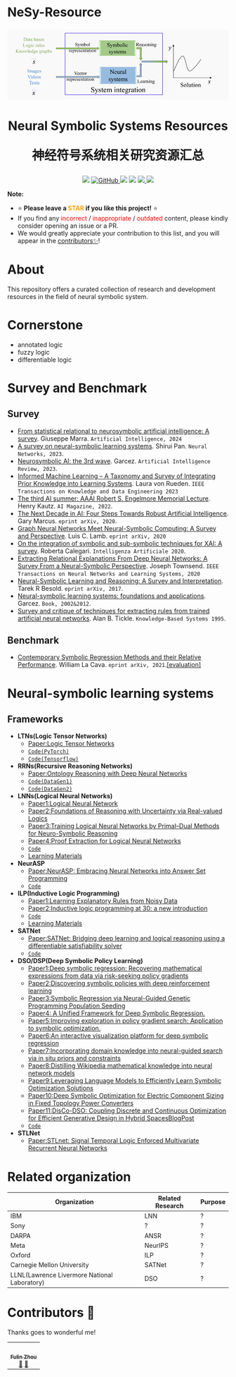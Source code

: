 # NeSy-Resource
<!--
Copyright (c) 2022 lin

Permission is hereby granted, free of charge, to any person obtaining a copy
of this software and associated documentation files (the "Software"), to deal
in the Software without restriction, including without limitation the rights
to use, copy, modify, merge, publish, distribute, sublicense, and/or sell
copies of the Software, and to permit persons to whom the Software is
furnished to do so, subject to the following conditions:

The above copyright notice and this permission notice shall be included in all
copies or substantial portions of the Software.

THE SOFTWARE IS PROVIDED "AS IS", WITHOUT WARRANTY OF ANY KIND, EXPRESS OR
IMPLIED, INCLUDING BUT NOT LIMITED TO THE WARRANTIES OF MERCHANTABILITY,
FITNESS FOR A PARTICULAR PURPOSE AND NONINFRINGEMENT. IN NO EVENT SHALL THE
AUTHORS OR COPYRIGHT HOLDERS BE LIABLE FOR ANY CLAIM, DAMAGES OR OTHER
LIABILITY, WHETHER IN AN ACTION OF CONTRACT, TORT OR OTHERWISE, ARISING FROM,
OUT OF OR IN CONNECTION WITH THE SOFTWARE OR THE USE OR OTHER DEALINGS IN THE
SOFTWARE.
-->

<h3 align="center">
    <img src="https://github.com/xixiaxibro/NeSy-Resource/blob/main/NSS.png">
</h3>

<h1 align="center">
    <p>Neural Symbolic Systems Resources</p>
    <p>神经符号系统相关研究资源汇总</p>
</h1>

<p align="center">
    <img src="https://img.shields.io/badge/status-maintained-brightgreen">
    <a href="https://github.com/xixiaxibro/NeSy-Resource/blob/main/LICENSE">
        <img alt="GitHub" src="https://img.shields.io/github/license/xixiaxibro/NeSy-Resource.svg?color=green">
    </a>
    <img src="https://img.shields.io/github/stars/xixiaxibro/NeSy-Resource">
    <img src="https://img.shields.io/github/forks/xixiaxibro/NeSy-Resource">
    <a href="https://github.com/xixiaxibro/NeSy-Resource/graphs/traffic">
    <img src="https://api.visitorbadge.io/api/visitors?path=https%3A%2F%2Fgithub.com%2Fxixiaxibro%2FNeSy-Resource&label=visitor%20%20%20&labelColor=%23697689&countColor=%232ccce4&style=flat">
    </a>
    <a href="https://github.com/xixiaxibro/NeSy-Resource#contributors-"><img src="https://img.shields.io/badge/Contributors-1-orange.svg"></a>
</p>

**Note:**
- ⭐ **Please leave a <font color='orange'>STAR</font> if you like this project!** ⭐
- If you find any <font color='red'>incorrect</font> / <font color='red'>inappropriate</font> / <font color='red'>outdated</font> content, please kindly consider opening an issue or a PR. 
- We would greatly appreciate your contribution to this list, and you will appear in the [contributors✨](#contributors-)!

# About
This repository offers a curated collection of research and development resources in the field of neural symbolic system.

# Cornerstone
* annotated logic
* fuzzy logic
* differentiable logic

# Survey and Benchmark
## Survey
* [From statistical relational to neurosymbolic artificial intelligence: A survey](https://www.sciencedirect.com/science/article/pii/S0004370223002084). Giuseppe Marra. `Artificial Intelligence, 2024`
* [A survey on neural-symbolic learning systems](https://www.sciencedirect.com/science/article/abs/pii/S0893608023003398). Shirui Pan. `Neural Networks, 2023`.
* [Neurosymbolic AI: the 3rd wave](https://link.springer.com/article/10.1007/s10462-023-10448-w). Garcez. `Artificial Intelligence Review, 2023`.
* [Informed Machine Learning – A Taxonomy and Survey of Integrating Prior Knowledge into Learning Systems](https://ieeexplore.ieee.org/document/9429985). Laura von Rueden. `IEEE Transactions on Knowledge and Data Engineering 2023`
* [The third AI summer: AAAI Robert S. Engelmore Memorial Lecture](https://ojs.aaai.org/aimagazine/index.php/aimagazine/article/view/19122). Henry Kautz. `AI Magazine, 2022`.
* [The Next Decade in AI: Four Steps Towards Robust Artificial Intelligence](https://arxiv.org/abs/2002.06177). Gary Marcus. `eprint arXiv, 2020`.
* [Graph Neural Networks Meet Neural-Symbolic Computing: A Survey and Perspective](https://arxiv.org/abs/2003.00330). Luis C. Lamb. `eprint arXiv, 2020`
* [On the integration of symbolic and sub-symbolic techniques for XAI: A survey](https://journals.sagepub.com/doi/10.3233/IA-190036). Roberta Calegari. `Intelligenza Artificiale 2020`.
* [Extracting Relational Explanations From Deep Neural Networks: A Survey From a Neural-Symbolic Perspective](https://ieeexplore.ieee.org/document/8889997). Joseph Townsend. `IEEE Transactions on Neural Networks and Learning Systems, 2020`
* [Neural-Symbolic Learning and Reasoning: A Survey and Interpretation](https://arxiv.org/abs/1711.03902). Tarek R Besold. `eprint arXiv, 2017`.
* [Neural-symbolic learning systems: foundations and applications](https://link.springer.com/book/10.1007/978-1-4471-0211-3). Garcez. `Book, 2002&2012`.
* [Survey and critique of techniques for extracting rules from trained artificial neural networks](https://www.sciencedirect.com/science/article/abs/pii/0950705196819204). Alan B. Tickle. `Knowledge-Based Systems 1995`.
## Benchmark
* [Contemporary Symbolic Regression Methods and their Relative Performance](https://arxiv.org/abs/2107.14351). William La Cava. `eprint arXiv, 2021`.[[evaluation]](https://cavalab.org/srbench/#srbench-a-living-benchmark-for-symbolic-regression)


# Neural-symbolic learning systems

## Frameworks
* **LTNs(Logic Tensor Networks)**
    * [Paper:Logic Tensor Networks](https://arxiv.org/abs/2012.13635)
    * [`Code(PyTorch)`](https://github.com/tommasocarraro/LTNtorch)
    * [`Code(Tensorflow)`](https://github.com/logictensornetworks/logictensornetworks)
* **RRNs(Recursive Reasoning Networks)**
    * [Paper:Ontology Reasoning with Deep Neural Networks](https://arxiv.org/abs/1808.07980)
    * [`Code(DataGen1)`](https://github.com/phohenecker/family-tree-data-gen)
    * [`Code(DataGen2)`](https://github.com/phohenecker/country-data-gen)
* **LNNs(Logical Neural Networks)**
    * [Paper1:Logical Neural Network](https://arxiv.org/abs/2006.13155)
    * [Paper2:Foundations of Reasoning with Uncertainty via Real-valued Logics](https://arxiv.org/abs/2008.02429)
    * [Paper3:Training Logical Neural Networks by Primal–Dual Methods for Neuro-Symbolic Reasoning](https://ieeexplore.ieee.org/document/9415044)
    * [Paper4:Proof Extraction for Logical Neural Networks](https://openreview.net/forum?id=Xw3kb6UyA31)
    * [`Code`](https://github.com/IBM/LNN/)
    * [Learning Materials](https://ibm.github.io/LNN/index.html)
* **NeurASP**
    * [Paper:NeurASP: Embracing Neural Networks into Answer Set Programming](https://arxiv.org/abs/2307.07700)
    * [`Code`](https://github.com/azreasoners/NeurASP)
* **ILP(Inductive Logic Programming)**
    * [Paper1:Learning Explanatory Rules from Noisy Data](https://arxiv.org/abs/1711.04574)
    * [Paper2:Inductive logic programming at 30: a new introduction](https://arxiv.org/abs/2008.07912)
    * [`Code`](https://github.com/logic-and-learning-lab/Popper)
    * [Learning Materials](https://andrewcropper.com/)
* **SATNet**
    * [Paper:SATNet: Bridging deep learning and logical reasoning using a differentiable satisfiability solver](https://arxiv.org/abs/1905.12149)
    * [`Code`](https://github.com/locuslab/SATNet)
* **DSO/DSP(Deep Symbolic Policy Learning)**
    * [Paper1:Deep symbolic regression: Recovering mathematical expressions from data via risk-seeking policy gradients](https://openreview.net/forum?id=m5Qsh0kBQG)    
    * [Paper2:Discovering symbolic policies with deep reinforcement learning](https://proceedings.mlr.press/v139/landajuela21a.html)
    * [Paper3:Symbolic Regression via Neural-Guided Genetic Programming Population Seeding](https://proceedings.neurips.cc/paper/2021/hash/d073bb8d0c47f317dd39de9c9f004e9d-Abstract.html)
    * [Paper4: A Unified Framework for Deep Symbolic Regression.](https://openreview.net/forum?id=2FNnBhwJsHK)
    * [Paper5:Improving exploration in policy gradient search: Application to symbolic optimization.](https://mathai-iclr.github.io/papers/papers/MATHAI_16_paper.pdf)
    * [Paper6:An interactive visualization platform for deep symbolic regression](https://www.ijcai.org/Proceedings/2020/0763.pdf)
    * [Paper7:Incorporating domain knowledge into neural-guided search via in situ priors and constraints](https://github.com/dso-org/deep-symbolic-optimization/blob/master)
    * [Paper8:Distilling Wikipedia mathematical knowledge into neural network models](https://mathai-iclr.github.io/papers/papers/MATHAI_15_paper.pdf)
    * [Paper9:Leveraging Language Models to Efficiently Learn Symbolic Optimization Solutions](https://ala2022.github.io/papers/ALA2022_paper_24.pdf)
    * [Paper10:Deep Symbolic Optimization for Electric Component Sizing in Fixed Topology Power Converters](https://openreview.net/forum?id=u_ghY9PnAyZ)
    * [Paper11:DisCo-DSO: Coupling Discrete and Continuous Optimization for Efficient Generative Design in Hybrid Spaces](https://arxiv.org/pdf/2412.11051)[Blog](https://landajuela.github.io/discrete_continuous_autoregressive/)[Post](https://landajuela.github.io/discrete_continuous_autoregressive/)
    * [`Code`](https://github.com/dso-org/deep-symbolic-optimization)
* **STLNet**
    * [Paper:STLnet: Signal Temporal Logic Enforced Multivariate Recurrent Neural Networks](https://proceedings.neurips.cc/paper/2020/file/a7da6ba0505a41b98bd85907244c4c30-Paper.pdf)


# Related organization
| Organization| Related Research |Purpose|
|--------|-------------|----------|
|IBM|LNN|?|
|Sony|?|?|
|DARPA|ANSR|?|
|Meta|NeurIPS|?|
|Oxford|ILP|?|
|Carnegie Mellon University|SATNet|?|
|LLNL(Lawrence Livermore National Laboratory)|DSO|?|

# Contributors 🌟

Thanks goes to wonderful me!

<table>
  <tr>
    <td align="center"><a href="https://github.com/xixiaxibro"><img src="https://avatars.githubusercontent.com/u/48472542?v=4" width="100px;" alt=""/><br /><sub><b>Fulin Zhou</b></sub></a><br /><a href="#troublemaker-FulinZhou" title="Make trouble">🎯</a> <a href="https://github.com/xixiaxibro/ETA-Resource-Imitation/commits?author=xixiaxibro" title="Documentation">📝</a></td>
  </tr>
</table>

